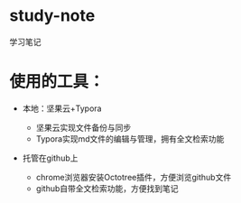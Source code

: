 # study-note
学习笔记



# 使用的工具：

- 本地：坚果云+Typora
  - 坚果云实现文件备份与同步
  - Typora实现md文件的编辑与管理，拥有全文检索功能

- 托管在github上
  - chrome浏览器安装Octotree插件，方便浏览github文件
  - github自带全文检索功能，方便找到笔记

